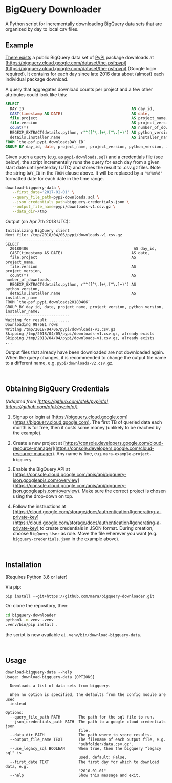 # BigQuery Downloader

A Python script for incrementally downloading BigQuery data sets that are organized by day to local csv files. 

## Example 

[There exists](https://mail.python.org/pipermail/distutils-sig/2016-May/028986.html) a public BigQuery data set of [PyPI](https://pypi.python.org) package downloads at [https://bigquery.cloud.google.com/dataset/the-psf:pypi](https://bigquery.cloud.google.com/dataset/the-psf:pypi) (Google login required). It contains for each day since late 2016 data about (almost) each individual package download. 

A query that aggregates download counts per project and a few other attributes could look like this:

```sql
SELECT
  DAY_ID                                               AS day_id,
  CAST(timestamp AS DATE)                              AS date,
  file.project                                         AS project_name,
  file.version                                         AS project_version,
  count(*)                                             AS number_of_downloads,
  REGEXP_EXTRACT(details.python, r"^([^\.]+\.[^\.]+)") AS python_version,
  details.installer.name                               AS installer_name
FROM `the-psf.pypi.downloadsDAY_ID`
GROUP BY day_id, date, project_name, project_version, python_version, installer_name;
```

Given such a query (e.g. as `pypi-downloads.sql`) and a credentials file (see below), the script incrementally runs the query for each day from a given start date until yesterday (UTC) and stores the result to .csv.gz files. Note the string `DAY_ID` in the `FROM` clause above. It will be replaced by a `'%Y%m%d'` formatted date for each date in the time range.

```bash
download-bigquery-data \
   --first_date='2017-01-01' \
   --query_file_path=pypi-downloads.sql \
   --json_credentials_path=bigquery-credentials.json \
   --output_file_name=pypi/downloads-v1.csv.gz \
   --data_dir=/tmp
```

Output (on Apr 7th 2018 UTC):

```
Initializing BigQuery client
Next file: /tmp/2018/04/06/pypi/downloads-v1.csv.gz
----------------------------
SELECT
  20180406                                              AS day_id,
  CAST(timestamp AS DATE)                              AS date,
  file.project                                         AS project_name,
  file.version                                         AS project_version,
  count(*)                                             AS number_of_downloads,
  REGEXP_EXTRACT(details.python, r"^([^\.]+\.[^\.]+)") AS python_version,
  details.installer.name                               AS installer_name
FROM `the-psf.pypi.downloads20180406`
GROUP BY day_id, date, project_name, project_version, python_version, installer_name;
----------------------------
Waiting for result .........
Downloading 987681 rows
Writing /tmp/2018/04/06/pypi/downloads-v1.csv.gz
Skipping /tmp/2018/04/05/pypi/downloads-v1.csv.gz, already exists
Skipping /tmp/2018/04/04/pypi/downloads-v1.csv.gz, already exists
...
```

Output files that already have been downloaded are not downloaded again. When the query changes, it is recommended to change the output file name to a different name, e.g. `pypi/downloads-v2.csv.gz`.

&nbsp;


## Obtaining BigQuery Credentials

*(Adapted from [https://github.com/ofek/pypinfo](https://github.com/ofek/pypinfo))*

1. Signup or login at [https://bigquery.cloud.google.com](https://bigquery.cloud.google.com). The first TB of queried data each month is for free, then it costs some money (unlikely to be reached by the example).

2. Create a new project at [https://console.developers.google.com/cloud-resource-manager](https://console.developers.google.com/cloud-resource-manager). Any name is fine, e.g. `mara-example-project-bigquery`.
 
3. Enable the BigQuery API at [https://console.cloud.google.com/apis/api/bigquery-json.googleapis.com/overview](https://console.cloud.google.com/apis/api/bigquery-json.googleapis.com/overview). Make sure the correct project is chosen using the drop-down on top. 

4. Follow the instructions at [https://cloud.google.com/storage/docs/authentication#generating-a-private-key](https://cloud.google.com/storage/docs/authentication#generating-a-private-key) to create credentials in JSON format. During creation, choose ``BigQuery User`` as role. Move the file wherever you want (e.g. `bigquery-credentials.json` in the example above). 

&nbsp;

## Installation

(Requires Python 3.6 or later)

Via pip:

```pip install --git+https://github.com/mara/bigquery-downloader.git```


Or: clone the repository, then:

```bash
cd bigquery-downloader
python3 -m venv .venv
.venv/bin/pip install .
```

the script is now available at `.venv/bin/download-bigquery-data`.

&nbsp;


## Usage

```
download-bigquery-data --help
Usage: download-bigquery-data [OPTIONS]

  Downloads a list of data sets from bigquery.

  When no option is specified, the defaults from the config module are used
  instead

Options:
  --query_file_path PATH        The path for the sql file to run.
  --json_credentials_path PATH  The path to a google cloud credentials json
                                file.
  --data_dir PATH               The path where to store results.
  --output_file_name TEXT       The filename of each output file, e.g.
                                "subfolder/data.csv.gz".
  --use_legacy_sql BOOLEAN      When true, then the bigquery "legacy sql" is
                                used, default: False.
  --first_date TEXT             The first day for which to download data, e.g.
                                "2010-01-01"
  --help                        Show this message and exit.
```



